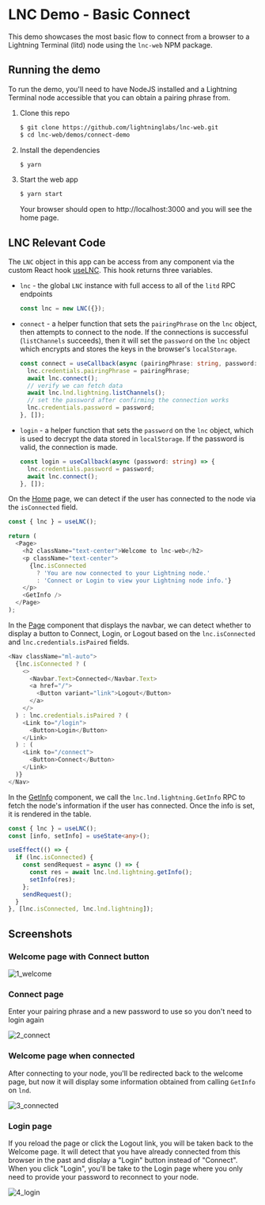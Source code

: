 # LNC Demo - Basic Connect

This demo showcases the most basic flow to connect from a browser to a Lightning Terminal
(litd) node using the `lnc-web` NPM package.

## Running the demo

To run the demo, you'll need to have NodeJS installed and a Lightning Terminal node
accessible that you can obtain a pairing phrase from.

1. Clone this repo
   ```sh
   $ git clone https://github.com/lightninglabs/lnc-web.git
   $ cd lnc-web/demos/connect-demo
   ```
2. Install the dependencies
   ```sh
   $ yarn
   ```
3. Start the web app
   ```sh
   $ yarn start
   ```
   Your browser should open to http://localhost:3000 and you will see the home page.

## LNC Relevant Code

The `LNC` object in this app can be access from any component via the custom React hook
[useLNC](https://github.com/lightninglabs/lnc-web/blob/main/demos/connect-demo/src/hooks/useLNC.ts).
This hook returns three variables.

- `lnc` - the global `LNC` instance with full access to all of the `litd` RPC endpoints
  ```ts
  const lnc = new LNC({});
  ```
- `connect` - a helper function that sets the `pairingPhrase` on the `lnc` object, then
  attempts to connect to the node. If the connections is successful (`listChannels`
  succeeds), then it will set the `password` on the `lnc` object which encrypts and stores
  the keys in the browser's `localStorage`.
  ```ts
  const connect = useCallback(async (pairingPhrase: string, password: string) => {
    lnc.credentials.pairingPhrase = pairingPhrase;
    await lnc.connect();
    // verify we can fetch data
    await lnc.lnd.lightning.listChannels();
    // set the password after confirming the connection works
    lnc.credentials.password = password;
  }, []);
  ```
- `login` - a helper function that sets the `password` on the `lnc` object, which is used
  to decrypt the data stored in `localStorage`. If the password is valid, the connection
  is made.
  ```ts
  const login = useCallback(async (password: string) => {
    lnc.credentials.password = password;
    await lnc.connect();
  }, []);
  ```

On the [Home](./src/pages/Home.tsx) page, we can detect if the user has connected to the
node via the `isConnected` field.

```ts
const { lnc } = useLNC();

return (
  <Page>
    <h2 className="text-center">Welcome to lnc-web</h2>
    <p className="text-center">
      {lnc.isConnected
        ? 'You are now connected to your Lightning node.'
        : 'Connect or Login to view your Lightning node info.'}
    </p>
    <GetInfo />
  </Page>
);
```

In the [Page](./src/components/Page.tsx) component that displays the navbar, we can detect
whether to display a button to Connect, Login, or Logout based on the `lnc.isConnected`
and `lnc.credentials.isPaired` fields.

```ts
<Nav className="ml-auto">
  {lnc.isConnected ? (
    <>
      <Navbar.Text>Connected</Navbar.Text>
      <a href="/">
        <Button variant="link">Logout</Button>
      </a>
    </>
  ) : lnc.credentials.isPaired ? (
    <Link to="/login">
      <Button>Login</Button>
    </Link>
  ) : (
    <Link to="/connect">
      <Button>Connect</Button>
    </Link>
  )}
</Nav>
```

In the [GetInfo](./src/components/GetInfo.tsx) component, we call the
`lnc.lnd.lightning.GetInfo` RPC to fetch the node's information if the user has connected.
Once the info is set, it is rendered in the table.

```ts
const { lnc } = useLNC();
const [info, setInfo] = useState<any>();

useEffect(() => {
  if (lnc.isConnected) {
    const sendRequest = async () => {
      const res = await lnc.lnd.lightning.getInfo();
      setInfo(res);
    };
    sendRequest();
  }
}, [lnc.isConnected, lnc.lnd.lightning]);
```

## Screenshots

### Welcome page with Connect button

![1_welcome](./public/img/1_welcome.png)

### Connect page

Enter your pairing phrase and a new password to use so you don't need to login again

![2_connect](./public/img/2_connect.png)

### Welcome page when connected

After connecting to your node, you'll be redirected back to the welcome page, but now it
will display some information obtained from calling `GetInfo` on `lnd`.

![3_connected](./public/img/3_connected.png)

### Login page

If you reload the page or click the Logout link, you will be taken back to the Welcome
page. It will detect that you have already connected from this browser in the past and
display a "Login" button instead of "Connect". When you click "Login", you'll be take to
the Login page where you only need to provide your password to reconnect to your node.

![4_login](./public/img/4_login.png)
